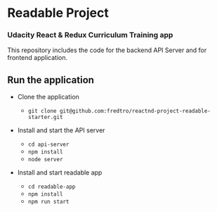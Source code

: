 # Readable Project
### Udacity React & Redux Curriculum Training app

This repository includes the code for the backend API Server and for frontend application.

## Run the application
* Clone the application
    - `git clone git@github.com:fredtro/reactnd-project-readable-starter.git`     

* Install and start the API server
    - `cd api-server`
    - `npm install`
    - `node server`
* Install and start readable app
    - `cd readable-app`
    - `npm install`
    - `npm run start`